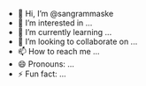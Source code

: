 - 👋 Hi, I’m @sangrammaske
- 👀 I’m interested in ...
- 🌱 I’m currently learning ...
- 💞️ I’m looking to collaborate on ...
- 📫 How to reach me ...
- 😄 Pronouns: ...
- ⚡ Fun fact: ...

<!---
sangrammaske/sangrammaske is a ✨ special ✨ repository because its `README.md` (this file) appears on your GitHub profile.
You can click the Preview link to take a look at your changes. 
--->
